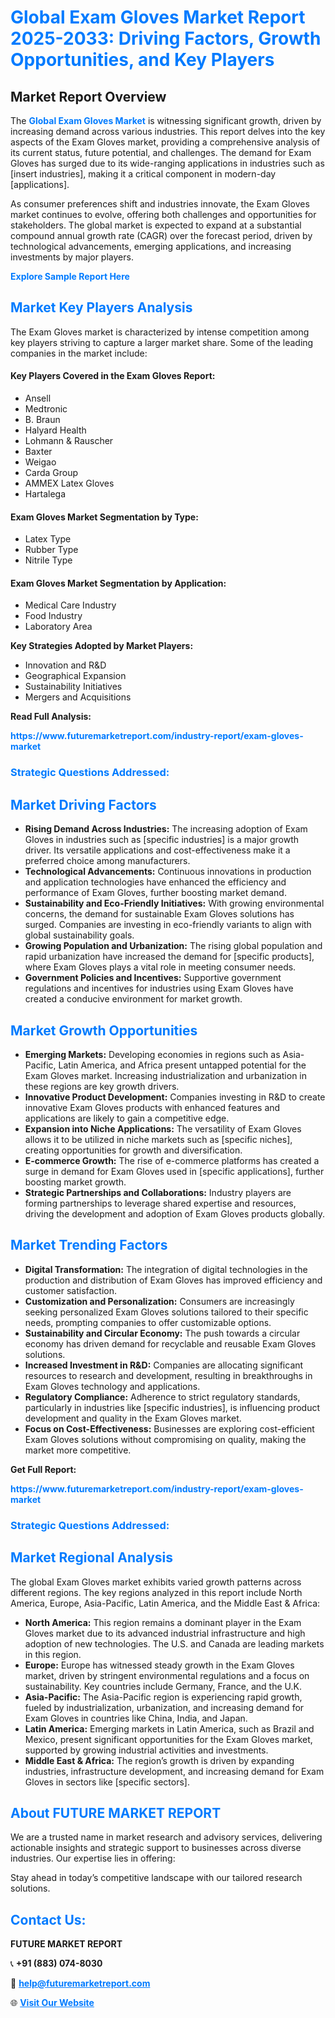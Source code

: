 <h1 style="color: #007BFF;">Global Exam Gloves Market Report 2025-2033: Driving Factors, Growth Opportunities, and Key Players</h1>

<section id="overview">
<h2>Market Report Overview</h2>
<p>The <a href="https://www.futuremarketreport.com/industry-report/exam-gloves-market" style="color: #007BFF; text-decoration: none;"><strong>Global Exam Gloves Market</strong></a> is witnessing significant growth, driven by increasing demand across various industries. This report delves into the key aspects of the Exam Gloves market, providing a comprehensive analysis of its current status, future potential, and challenges. The demand for Exam Gloves has surged due to its wide-ranging applications in industries such as [insert industries], making it a critical component in modern-day [applications].</p>
<p>As consumer preferences shift and industries innovate, the Exam Gloves market continues to evolve, offering both challenges and opportunities for stakeholders. The global market is expected to expand at a substantial compound annual growth rate (CAGR) over the forecast period, driven by technological advancements, emerging applications, and increasing investments by major players.</p>
</section>

<section id="overview">
<p><a href="https://www.futuremarketreport.com/request-sample/reportId=102810" style="color: #007BFF; text-decoration: none;"><strong>Explore Sample Report Here</strong></a></p>
</section>

<section id="key-players">
<h2 style="color: #007BFF;">Market Key Players Analysis</h2>
<p>The Exam Gloves market is characterized by intense competition among key players striving to capture a larger market share. Some of the leading companies in the market include:</p>
<h4>Key Players Covered in the Exam Gloves Report:</h4>
<ul><li>Ansell</li><li>Medtronic</li><li>B. Braun</li><li>Halyard Health</li><li>Lohmann &amp; Rauscher</li><li>Baxter</li><li>Weigao</li><li>Carda Group</li><li>AMMEX Latex Gloves</li><li>Hartalega</li></ul>
<h4>Exam Gloves Market Segmentation by Type:</h4>
<ul><li>Latex Type</li><li>Rubber Type</li><li>Nitrile Type</li></ul>

<h4>Exam Gloves Market Segmentation by Application:</h4>
<ul><li>Medical Care Industry</li><li>Food Industry</li><li>Laboratory Area</li></ul>
<p><strong>Key Strategies Adopted by Market Players:</strong></p>
<ul>
<li>Innovation and R&D</li>
<li>Geographical Expansion</li>
<li>Sustainability Initiatives</li>
<li>Mergers and Acquisitions</li>
</ul>
</section>

<section>
<p><strong>Read Full Analysis: </strong></p><a href="https://www.futuremarketreport.com/industry-report/exam-gloves-market" style="color: #007BFF; text-decoration: none;"><strong>https://www.futuremarketreport.com/industry-report/exam-gloves-market</strong></a>
<h3 style="color: #007BFF;">Strategic Questions Addressed:</h3>
</section>

<section id="driving-factors">
<h2 style="color: #007BFF;">Market Driving Factors</h2>
<ul>
<li><strong>Rising Demand Across Industries:</strong> The increasing adoption of Exam Gloves in industries such as [specific industries] is a major growth driver. Its versatile applications and cost-effectiveness make it a preferred choice among manufacturers.</li>
<li><strong>Technological Advancements:</strong> Continuous innovations in production and application technologies have enhanced the efficiency and performance of Exam Gloves, further boosting market demand.</li>
<li><strong>Sustainability and Eco-Friendly Initiatives:</strong> With growing environmental concerns, the demand for sustainable Exam Gloves solutions has surged. Companies are investing in eco-friendly variants to align with global sustainability goals.</li>
<li><strong>Growing Population and Urbanization:</strong> The rising global population and rapid urbanization have increased the demand for [specific products], where Exam Gloves plays a vital role in meeting consumer needs.</li>
<li><strong>Government Policies and Incentives:</strong> Supportive government regulations and incentives for industries using Exam Gloves have created a conducive environment for market growth.</li>
</ul>
</section>

<section id="growth-opportunities">
<h2 style="color: #007BFF;">Market Growth Opportunities</h2>
<ul>
<li><strong>Emerging Markets:</strong> Developing economies in regions such as Asia-Pacific, Latin America, and Africa present untapped potential for the Exam Gloves market. Increasing industrialization and urbanization in these regions are key growth drivers.</li>
<li><strong>Innovative Product Development:</strong> Companies investing in R&D to create innovative Exam Gloves products with enhanced features and applications are likely to gain a competitive edge.</li>
<li><strong>Expansion into Niche Applications:</strong> The versatility of Exam Gloves allows it to be utilized in niche markets such as [specific niches], creating opportunities for growth and diversification.</li>
<li><strong>E-commerce Growth:</strong> The rise of e-commerce platforms has created a surge in demand for Exam Gloves used in [specific applications], further boosting market growth.</li>
<li><strong>Strategic Partnerships and Collaborations:</strong> Industry players are forming partnerships to leverage shared expertise and resources, driving the development and adoption of Exam Gloves products globally.</li>
</ul>
</section>

<section id="trending-factors">
<h2 style="color: #007BFF;">Market Trending Factors</h2>
<ul>
<li><strong>Digital Transformation:</strong> The integration of digital technologies in the production and distribution of Exam Gloves has improved efficiency and customer satisfaction.</li>
<li><strong>Customization and Personalization:</strong> Consumers are increasingly seeking personalized Exam Gloves solutions tailored to their specific needs, prompting companies to offer customizable options.</li>
<li><strong>Sustainability and Circular Economy:</strong> The push towards a circular economy has driven demand for recyclable and reusable Exam Gloves solutions.</li>
<li><strong>Increased Investment in R&D:</strong> Companies are allocating significant resources to research and development, resulting in breakthroughs in Exam Gloves technology and applications.</li>
<li><strong>Regulatory Compliance:</strong> Adherence to strict regulatory standards, particularly in industries like [specific industries], is influencing product development and quality in the Exam Gloves market.</li>
<li><strong>Focus on Cost-Effectiveness:</strong> Businesses are exploring cost-efficient Exam Gloves solutions without compromising on quality, making the market more competitive.</li>
</ul>
</section>

<section>
<p><strong>Get Full Report: </strong></p><a href="https://www.futuremarketreport.com/industry-report/exam-gloves-market" style="color: #007BFF; text-decoration: none;"><strong>https://www.futuremarketreport.com/industry-report/exam-gloves-market</strong></a>
<h3 style="color: #007BFF;">Strategic Questions Addressed:</h3>
</section>


<section id="regional-analysis">
<h2 style="color: #007BFF;">Market Regional Analysis</h2>
<p>The global Exam Gloves market exhibits varied growth patterns across different regions. The key regions analyzed in this report include North America, Europe, Asia-Pacific, Latin America, and the Middle East & Africa:</p>
<ul>
<li><strong>North America:</strong> This region remains a dominant player in the Exam Gloves market due to its advanced industrial infrastructure and high adoption of new technologies. The U.S. and Canada are leading markets in this region.</li>
<li><strong>Europe:</strong> Europe has witnessed steady growth in the Exam Gloves market, driven by stringent environmental regulations and a focus on sustainability. Key countries include Germany, France, and the U.K.</li>
<li><strong>Asia-Pacific:</strong> The Asia-Pacific region is experiencing rapid growth, fueled by industrialization, urbanization, and increasing demand for Exam Gloves in countries like China, India, and Japan.</li>
<li><strong>Latin America:</strong> Emerging markets in Latin America, such as Brazil and Mexico, present significant opportunities for the Exam Gloves market, supported by growing industrial activities and investments.</li>
<li><strong>Middle East & Africa:</strong> The region’s growth is driven by expanding industries, infrastructure development, and increasing demand for Exam Gloves in sectors like [specific sectors].</li>
</ul>
</section>

<footer>
<h2 style="color: #007BFF;">About FUTURE MARKET REPORT</h2>
<p>We are a trusted name in market research and advisory services, delivering actionable insights and strategic support to businesses across diverse industries. Our expertise lies in offering:</p>

<p>Stay ahead in today’s competitive landscape with our tailored research solutions.</p>

<h2 style="color: #007BFF;">Contact Us:</h2>
<p><strong>FUTURE MARKET REPORT</strong></p>
<p>📞 <strong>+91 (883) 074-8030</strong></p>
<p>📧 <strong><a href="mailto:help@futuremarketreport.com" style="color: #007BFF;">help@futuremarketreport.com</a></strong></p>
<p>🌐 <strong><a href="https://www.futuremarketreport.com/" style="color: #007BFF;">Visit Our Website</a></strong></p>
</footer>